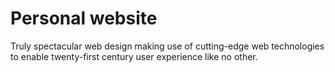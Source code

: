 # Personal website
Truly spectacular web design making use of cutting-edge web technologies to enable twenty-first century user experience like no other.
